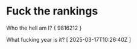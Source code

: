 # Fuck the rankings

Who the hell am I?
{ 9816212 }

What fucking year is it?
[ 2025-03-17T10:26:40Z ]
